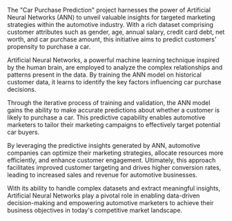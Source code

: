 The "Car Purchase Prediction" project harnesses the power of Artificial Neural Networks (ANN) to unveil valuable insights for targeted marketing strategies within the automotive industry. With a rich dataset comprising customer attributes such as gender, age, annual salary, credit card debt, net worth, and car purchase amount, this initiative aims to predict customers' propensity to purchase a car.

Artificial Neural Networks, a powerful machine learning technique inspired by the human brain, are employed to analyze the complex relationships and patterns present in the data. By training the ANN model on historical customer data, it learns to identify the key factors influencing car purchase decisions.

Through the iterative process of training and validation, the ANN model gains the ability to make accurate predictions about whether a customer is likely to purchase a car. This predictive capability enables automotive marketers to tailor their marketing campaigns to effectively target potential car buyers.

By leveraging the predictive insights generated by ANN, automotive companies can optimize their marketing strategies, allocate resources more efficiently, and enhance customer engagement. Ultimately, this approach facilitates improved customer targeting and drives higher conversion rates, leading to increased sales and revenue for automotive businesses.

With its ability to handle complex datasets and extract meaningful insights, Artificial Neural Networks play a pivotal role in enabling data-driven decision-making and empowering automotive marketers to achieve their business objectives in today's competitive market landscape.
